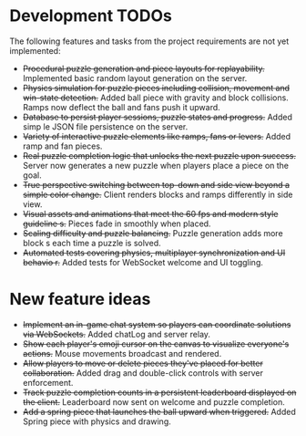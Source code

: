 # Development TODOs

The following features and tasks from the project requirements are not yet implemented:

- ~~Procedural puzzle generation and piece layouts for replayability.~~ Implemented basic random layout generation on the server.
- ~~Physics simulation for puzzle pieces including collision, movement and win-state detection.~~ Added ball piece with gravity and block collisions. Ramps now deflect the ball and fans push it upward.
- ~~Database to persist player sessions, puzzle states and progress.~~ Added simp
le JSON file persistence on the server.
- ~~Variety of interactive puzzle elements like ramps, fans or levers.~~ Added ramp and fan pieces.
- ~~Real puzzle completion logic that unlocks the next puzzle upon success.~~ Server now generates a new puzzle when players place a piece on the goal.
- ~~True perspective switching between top-down and side view beyond a simple color change.~~ Client renders blocks and ramps differently in side view.
- ~~Visual assets and animations that meet the 60 fps and modern style guideline
s.~~ Pieces fade in smoothly when placed.
- ~~Scaling difficulty and puzzle balancing.~~ Puzzle generation adds more block
s each time a puzzle is solved.
- ~~Automated tests covering physics, multiplayer synchronization and UI behavio
r.~~ Added tests for WebSocket welcome and UI toggling.

# New feature ideas
- ~~Implement an in-game chat system so players can coordinate solutions via WebSockets.~~ Added chatLog and server relay.
- ~~Show each player's emoji cursor on the canvas to visualize everyone's actions.~~ Mouse movements broadcast and rendered.
- ~~Allow players to move or delete pieces they've placed for better collaboration.~~ Added drag and double-click controls with server enforcement.
- ~~Track puzzle completion counts in a persistent leaderboard displayed on the client.~~ Leaderboard now sent on welcome and puzzle completion.
- ~~Add a spring piece that launches the ball upward when triggered.~~ Added Spring piece with physics and drawing.
